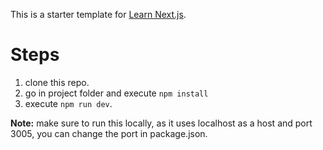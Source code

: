 This is a starter template for [Learn Next.js](https://nextjs.org/learn).

# Steps

1. clone this repo.
3. go in project folder and execute `npm install`
4. execute `npm run dev`.

**Note:** make sure to run this locally, as it uses localhost as a host and port 3005, you can change the port in package.json.
